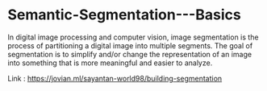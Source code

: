 # Semantic-Segmentation---Basics

In digital image processing and computer vision, image segmentation is the process of partitioning a digital image into multiple segments. The goal of segmentation is to simplify and/or change the representation of an image into something that is more meaningful and easier to analyze.

Link : https://jovian.ml/sayantan-world98/building-segmentation
